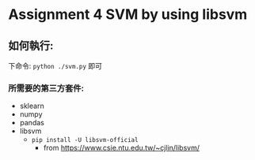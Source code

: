 # Assignment 4 SVM by using libsvm

## 如何執行:

下命令: ```python ./svm.py``` 即可

### 所需要的第三方套件:

- sklearn
- numpy 
- pandas 
- libsvm 
  - ```pip install -U libsvm-official```
      - from https://www.csie.ntu.edu.tw/~cjlin/libsvm/

